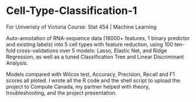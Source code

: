 # Cell-Type-Classification-1
For Univeristy of Victoria Course: Stat 454 | Machine Learning 

Auto-annotation of RNA-sequence data (18000+ features, 1 binary predictor and existing labels) into 5 cell types with feature reduction, using 100 ten-fold cross-validations over 5 models: Lasso, Elastic Net, and Ridge Regression, as well as a tuned Classification Tree and Linear Discriminant Analysis. 

Models compared with Wilcox test, Accuracy, Precision, Recall and F1 scores all ploted. I wrote all the R code and the shell script to upload the project to Compute Canada, my partner helped with theory, troubleshooting, and the project presentation.
